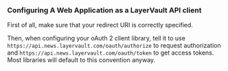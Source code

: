 ### Configuring A Web Application as a LayerVault API client

First of all, make sure that your redirect URI is correctly specified.

Then, when configuring your oAuth 2 client library, tell it to use ```https://api.news.layervault.com/oauth/authorize``` to request authorization and ```https://api.news.layervault.com/oauth/token``` to get access tokens. Most libraries will default to this convention anyway.
